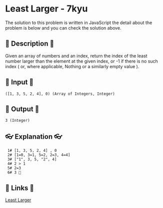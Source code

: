 # Least Larger - 7kyu

The solution to this problem is written in JavaScript the detail about the problem is below and you can check the solution above.

## 💬 Description 💬

Given an array of numbers and an index, return the index of the least number larger than the element at the given index, or -1 if there is no such index ( or, where applicable, Nothing or a similarly empty value ).

## 🥚 Input 🥚

```
([1, 3, 5, 2, 4], 0) (Array of Integers, Integer)
```

## 🐣 Output 🐣

```
3 (Integer)
```

## 👓 Explanation 👓

```
 1# [1, 3, 5, 2, 4] , 0
 2# [1=0, 3=1, 5=2, 2=3, 4=4]
 3# ["1", 3, 5, "2", 4]
 4# 2 > 1
 5# 2=3 
 6# 3 🎉
```

## 🔗 Links 🔗

[Least Larger](https://www.codewars.com/kata/5f8341f6d030dc002a69d7e4)
